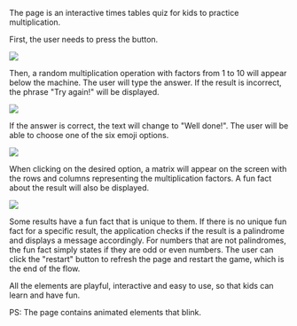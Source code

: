 The page is an interactive times tables quiz for kids to practice multiplication.

First, the user needs to press the button.

<img src="https://cdn.discordapp.com/attachments/1016745958727491615/1032816676493852712/1.png" />

Then, a random multiplication operation with factors from 1 to 10 will appear below the machine.
The user will type the answer. If the result is incorrect, the phrase "Try again!" will be displayed.

<img src="https://cdn.discordapp.com/attachments/1016745958727491615/1028711381043773592/2.png" />

If the answer is correct, the text will change to "Well done!". The user will be able to choose one of the six emoji options.

<img src= "https://cdn.discordapp.com/attachments/1016745958727491615/1028711415785213982/3.png" />

When clicking on the desired option, a matrix will appear on the screen with the rows and columns representing the multiplication factors.
A fun fact about the result will also be displayed.

<img src="https://cdn.discordapp.com/attachments/1016745958727491615/1028711444780417064/4.png" />

Some results have a fun fact that is unique to them.  If there is no unique fun fact for a specific result, the application checks if the result is a palindrome and displays a message accordingly. For numbers that are not palindromes, the fun fact simply states if they are odd or even numbers. The user can click the "restart" button to refresh the page and restart the game, which is the end of the flow.

All the elements are playful, interactive and easy to use, so that kids can learn and have fun.

PS: The page contains animated elements that blink.
